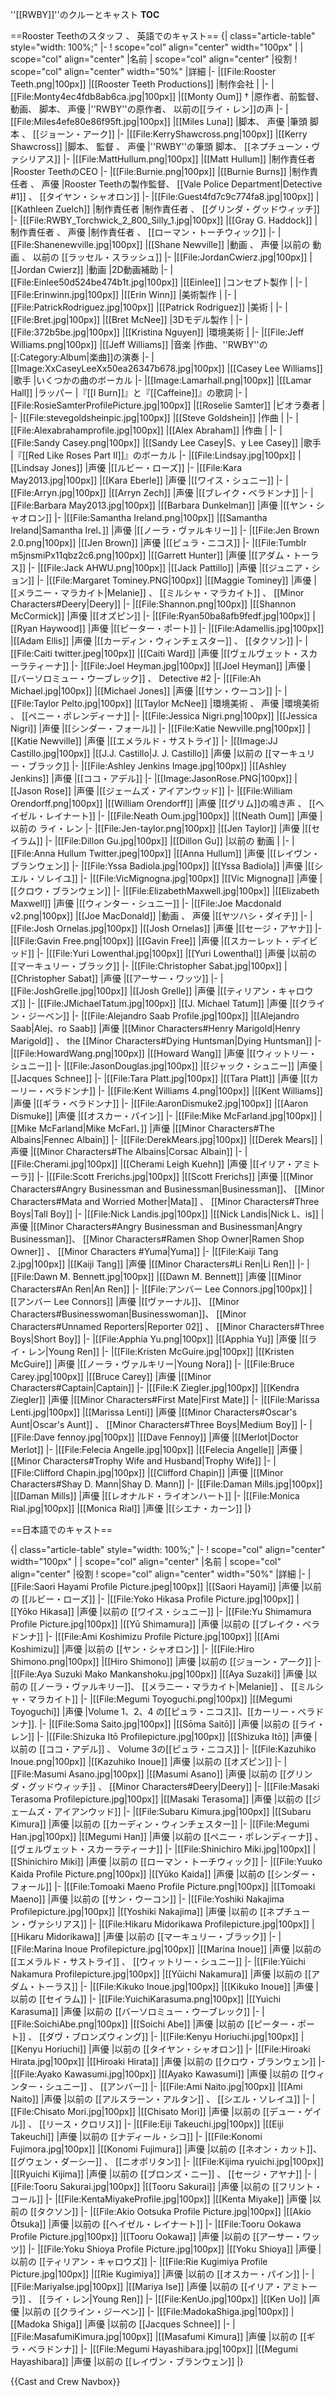 
''[[RWBY]]''のクルーとキャスト
__TOC__

==Rooster Teethのスタッフ 、 英語でのキャスト==
{| class="article-table" style="width: 100%;"
|-
! scope="col" align="center" width="100px" |
| scope="col" align="center" |名前
| scope="col" align="center" |役割
! scope="col" align="center" width="50%" |詳細
|-
|[[File:Rooster Teeth.png|100px]]
|[[Rooster Teeth Productions]]
|制作会社
|
|-
|[[File:Monty4ec4fdb8ab6ca.jpg|100px]]
|[[Monty Oum]] †
|原作者、前監督、 動画、 脚本、 声優
|''RWBY''の原作者、 以前の[[ライ・レン]]の声
|-
|[[File:Miles4efe80e86f95ft.jpg|100px]]
|[[Miles Luna]]
|脚本、 声優
|筆頭 脚本 、 [[ジョーン・アーク]]
|-
|[[File:KerryShawcross.png|100px]]
|[[Kerry Shawcross]]
|脚本、 監督 、 声優
|''RWBY''の筆頭 脚本、 [[ネプチューン・ヴァシリアス]]
|-
|[[File:MattHullum.png|100px]]
|[[Matt Hullum]]
|制作責任者
|Rooster TeethのCEO
|-
|[[File:Burnie.png|100px]]
|[[Burnie Burns]]
|制作責任者 、 声優
|Rooster Teethの製作監督、 [[Vale Police Department|Detective #1]] 、 [[タイヤン・シャオロン]]
|-
|[[File:Guest4fd7c9c774fa8.jpg|100px]]
|[[Kathleen Zuelch]]
|制作責任者
|制作責任者 、 [[グリンダ・グッドウィッチ]]
|-
|[[File:RWBY_Torchwick_2_800_Silly_1.jpg|100px]]
|[[Gray G. Haddock]]
|制作責任者 、 声優
|制作責任者 、 [[ローマン・トーチウィック]]
|-
|[[File:Shanenewville.jpg|100px]]
|[[Shane Newville]]
|動画 、 声優
|以前の 動画 、 以前の [[ラッセル・スラッシュ]]
|-
|[[File:JordanCwierz.jpg|100px]]
|[[Jordan Cwierz]]
|動画
|2D動画補助
|-
|[[File:Einlee50d524be474b1t.jpg|100px]]
|[[Einlee]]
|コンセプト製作
|
|-
|[[File:Erinwinn.jpg|100px]]
|[[Erin Winn]]
|美術製作
|
|-
|[[File:PatrickRodriguez.jpg|100px]]
|[[Patrick Rodriguez]]
|美術
|
|-
|[[File:Bret.jpg|100px]]
|[[Bret McNee]]
|3Dモデル製作
|
|-
|[[File:372b5be.jpg|100px]]
|[[Kristina Nguyen]]
|環境美術
|
|-
|[[File:Jeff Williams.png|100px]]
|[[Jeff Williams]]
|音楽
|作曲、''RWBY''の[[:Category:Album|楽曲]]の演奏
|-
|[[Image:XxCaseyLeeXx50ea26347b678.jpg|100px]]
|[[Casey Lee Williams]]
|歌手
|いくつかの曲のボーカル
|-
|[[Image:Lamarhall.png|100px]]
|[[Lamar Hall]]
|ラッパー
|『[[I Burn]]』と『[[Caffeine]]』の歌詞
|-
|[[File:RosieSamterProfilePicture.jpg|100px]]
|[[Roselie Samter]]
|ビオラ奏者
|
|-
|[[File:stevegoldsheinpic.jpg|100px]]
|[[Steve Goldshein]]
|作曲
|
|-
|[[File:Alexabrahamprofile.jpg|100px]]
|[[Alex Abraham]]
|作曲
|
|-
|[[File:Sandy Casey.png|100px]]
|[[Sandy Lee Casey|S、y Lee Casey]]
|歌手
|『[[Red Like Roses Part II]]』のボーカル
|-
|[[File:Lindsay.jpg|100px]]
|[[Lindsay Jones]]
|声優
|[[ルビー・ローズ]]
|-
|[[File:Kara May2013.jpg|100px]]
|[[Kara Eberle]]
|声優
|[[ワイス・シュニー]]
|-
|[[File:Arryn.jpg|100px]]
|[[Arryn Zech]]
|声優
|[[ブレイク・ベラドンナ]]
|-
|[[File:Barbara May2013.jpg|100px]]
|[[Barbara Dunkelman]]
|声優
|[[ヤン・シャオロン]]
|-
|[[File:Samantha Ireland.png|100px]]
|[[Samantha Ireland|Samantha Irel、]]
|声優
|[[ノーラ・ヴァルキリー]]
|-
|[[File:Jen Brown 2.0.png|100px]]
|[[Jen Brown]]
|声優
|[[ピュラ・ニコス]]
|-
|[[File:Tumblr m5jnsmiPx11qbz2c6.png|100px]]
|[[Garrett Hunter]]
|声優
|[[アダム・トーラス]]
|-
|[[File:Jack AHWU.png|100px]]
|[[Jack Pattillo]]
|声優
|[[ジュニア・ション]]
|-
|[[File:Margaret Tominey.PNG|100px]]
|[[Maggie Tominey]]
|声優
|[[メラニー・マラカイト|Melanie]] 、 [[ミルシャ・マラカイト]] 、 [[Minor Characters#Deery|Deery]]
|-
|[[File:Shannon.png|100px]]
|[[Shannon McCormick]]
|声優
|[[オズピン]]
|-
|[[File:Ryan50ba8afb9fedf.jpg|100px]]
|[[Ryan Haywood]]
|声優
|[[ピーター・ポート]]
|-
|[[File:Adamellis.jpg|100px]]
|[[Adam Ellis]]
|声優
|[[カーディン・ウィンチェスター]] 、 [[タクソン]]
|-
|[[File:Caiti twitter.jpeg|100px]]
|[[Caiti Ward]]
|声優
|[[ヴェルヴェット・スカーラティーナ]]
|-
|[[File:Joel Heyman.jpg|100px]]
|[[Joel Heyman]]
|声優
|[[バーソロミュー・ウーブレック]] 、 Detective #2
|-
|[[File:Ah Michael.jpg|100px]]
|[[Michael Jones]]
|声優
|[[サン・ウーコン]]
|-
|[[File:Taylor Pelto.jpg|100px]]
|[[Taylor McNee]]
|環境美術 、 声優
|環境美術 、 [[ペニー・ポレンディーナ]]
|-
|[[File:Jessica Nigri.png|100px]]
|[[Jessica Nigri]]
|声優
|[[シンダー・フォール]]
|-
|[[File:Katie Newville.png|100px]]
|[[Katie Newville]]
|声優
|[[エメラルド・サストライ]]
|-
|[[Image:JJ Castillo.jpg|100px]]
|[[J.J. Castillo|J. J. Castillo]]
|声優
|以前の [[マーキュリー・ブラック]]
|-
|[[File:Ashley Jenkins Image.jpg|100px]]
|[[Ashley Jenkins]]
|声優
|[[ココ・アデル]]
|-
|[[Image:JasonRose.PNG|100px]]
|[[Jason Rose]]
|声優
|[[ジェームズ・アイアンウッド]]
|-
|[[File:William Orendorff.png|100px]]
|[[William Orendorff]]
|声優
|[[グリム]]の鳴き声 、 [[ヘイゼル・レイナート]]
|-
|[[File:Neath Oum.jpg|100px]]
|[[Neath Oum]]
|声優
|以前の ライ・レン
|-
|[[File:Jen-taylor.png|100px]]
|[[Jen Taylor]]
|声優
|[[セイラム]]
|-
|[[File:Dillon Gu.jpg|100px]]
|[[Dillon Gu]]
|以前の 動画
|
|-
|[[File:Anna Hullum Twitter.jpeg|100px]]
|[[Anna Hullum]]
|声優
|[[レイヴン・ブランウェン]]
|-
|[[File:Yssa Badiola.jpg|100px]]
|[[Yssa Badiola]]
|声優
|[[シエル・ソレイユ]]
|-
|[[File:VicMignogna.jpg|100px]]
|[[Vic Mignogna]]
|声優
|[[クロウ・ブランウェン]]
|-
|[[File:ElizabethMaxwell.jpg|100px]]
|[[Elizabeth Maxwell]]
|声優
|[[ウィンター・シュニー]]
|-
|[[File:Joe Macdonald v2.png|100px]]
|[[Joe MacDonald]]
|動画 、 声優
|[[ヤツハシ・ダイチ]]
|-
|[[File:Josh Ornelas.jpg|100px]]
|[[Josh Ornelas]]
|声優
|[[セージ・アヤナ]]
|-
|[[File:Gavin Free.png|100px]]
|[[Gavin Free]]
|声優
|[[スカーレット・デイビッド]]
|-
|[[File:Yuri Lowenthal.jpg|100px]]
|[[Yuri Lowenthal]]
|声優
|以前の [[マーキュリー・ブラック]]
|-
|[[File:Christopher Sabat.jpg|100px]]
|[[Christopher Sabat]]
|声優
|[[アーサー・ワッツ]]
|-
|[[File:JoshGrelle.jpg|100px]]
|[[Josh Grelle]]
|声優
|[[ティリアン・キャロウズ]]
|-
|[[File:JMichaelTatum.jpg|100px]]
|[[J. Michael Tatum]]
|声優
|[[クライン・ジーベン]]
|-
|[[File:Alejandro Saab Profile.jpg|100px]]
|[[Alejandro Saab|Alej、ro Saab]]
|声優
|[[Minor Characters#Henry Marigold|Henry Marigold]] 、 the [[Minor Characters#Dying Huntsman|Dying Huntsman]]
|-
|[[File:HowardWang.png|100px]]
|[[Howard Wang]]
|声優
|[[ウィットリー・シュニー]]
|-
|[[File:JasonDouglas.jpg|100px]]
|[[ジャック・シュニー]]
|声優
|[[Jacques Schnee]]
|-
|[[File:Tara Platt.jpg|100px]]
|[[Tara Platt]]
|声優
|[[カーリー・ベラドンナ]]
|-
|[[File:Kent Williams 4.png|100px]]
|[[Kent Williams]]
|声優
|[[ギラ・ベラドンナ]]
|-
|[[File:AaronDismuke2.jpg|100px]]
|[[Aaron Dismuke]]
|声優
|[[オスカー・パイン]]
|-
|[[File:Mike McFarland.jpg|100px]]
|[[Mike McFarland|Mike McFarl、]]
|声優
|[[Minor Characters#The Albains|Fennec Albain]]
|-
|[[File:DerekMears.jpg|100px]]
|[[Derek Mears]]
|声優
|[[Minor Characters#The Albains|Corsac Albain]]
|-
|[[File:Cherami.jpg|100px]]
|[[Cherami Leigh Kuehn]]
|声優
|[[イリア・アミトーラ]]
|-
|[[File:Scott Frerichs.jpg|100px]]
|[[Scott Frerichs]]
|声優
|[[Minor Characters#Angry Businessman and Businessman|Businessman]]、 [[Minor Characters#Mata and Worried Mother|Mata]] 、 [[Minor Characters#Three Boys|Tall Boy]]
|-
|[[File:Nick Landis.jpg|100px]]
|[[Nick Landis|Nick L、is]]
|声優
|[[Minor Characters#Angry Businessman and Businessman|Angry Businessman]]、 [[Minor Characters#Ramen Shop Owner|Ramen Shop Owner]] 、 [[Minor Characters #Yuma|Yuma]]
|-
|[[File:Kaiji Tang 2.jpg|100px]]
|[[Kaiji Tang]]
|声優
|[[Minor Characters#Li Ren|Li Ren]]
|-
|[[File:Dawn M. Bennett.jpg|100px]]
|[[Dawn M. Bennett]]
|声優
|[[Minor Characters#An Ren|An Ren]]
|-
|[[File:アンバー Lee Connors.jpg|100px]]
|[[アンバー Lee Connors]]
|声優
|[[ヴァーナル]]、 [[Minor Characters#Businesswoman|Businesswoman]]、 [[Minor Characters#Unnamed Reporters|Reporter 02]] 、 [[Minor Characters#Three Boys|Short Boy]]
|-
|[[File:Apphia Yu.png|100px]]
|[[Apphia Yu]]
|声優
|[[ライ・レン|Young Ren]]
|-
|[[File:Kristen McGuire.jpg|100px]]
|[[Kristen McGuire]]
|声優
|[[ノーラ・ヴァルキリー|Young Nora]]
|-
|[[File:Bruce Carey.jpg|100px]]
|[[Bruce Carey]]
|声優
|[[Minor Characters#Captain|Captain]]
|-
|[[File:K Ziegler.jpg|100px]]
|[[Kendra Ziegler]]
|声優
|[[Minor Characters#First Mate|First Mate]]
|-
|[[File:Marissa Lenti.jpg|100px]]
|[[Marissa Lenti]]
|声優
|[[Minor Characters#Oscar's Aunt|Oscar's Aunt]] 、 [[Minor Characters#Three Boys|Medium Boy]]
|-
|[[File:Dave fennoy.jpg|100px]]
|[[Dave Fennoy]]
|声優
|[[Merlot|Doctor Merlot]]
|-
|[[File:Felecia Angelle.jpg|100px]]
|[[Felecia Angelle]]
|声優
|[[Minor Characters#Trophy Wife and Husband|Trophy Wife]]
|-
|[[File:Clifford Chapin.jpg|100px]]
|[[Clifford Chapin]]
|声優
|[[Minor Characters#Shay D. Mann|Shay D. Mann]]
|-
|[[File:Daman Mills.jpg|100px]]
|[[Daman Mills]]
|声優
|[[レオナルド・ライオンハート]]
|-
|[[File:Monica Rial.jpg|100px]]
|[[Monica Rial]]
|声優
|[[シエナ・カーン]]
|}

==日本語でのキャスト==

{| class="article-table" style="width: 100%;"
|-
! scope="col" align="center" width="100px" |
| scope="col" align="center" |名前
| scope="col" align="center" |役割
! scope="col" align="center" width="50%" |詳細
|-
|[[File:Saori Hayami Profile Picture.jpeg|100px]]
|[[Saori Hayami]]
|声優
|以前の [[ルビー・ローズ]]
|-
|[[File:Yoko Hikasa Profile Picture.jpg|100px]]
|[[Yōko Hikasa]]
|声優
|以前の [[ワイス・シュニー]]
|-
|[[File:Yu Shimamura Profile Picture.jpg|100px]]
|[[Yū Shimamura]]
|声優
|以前の [[ブレイク・ベラドンナ]]
|-
|[[File:Ami Koshimizu Profile Picture.jpg|100px]]
|[[Ami Koshimizu]]
|声優
|以前の [[ヤン・シャオロン]]
|-
|[[File:Hiro Shimono.png|100px]]
|[[Hiro Shimono]]
|声優
|以前の [[ジョーン・アーク]]
|-
|[[File:Aya Suzuki Mako Mankanshoku.jpg|100px]]
|[[Aya Suzaki]]
|声優
|以前の [[ノーラ・ヴァルキリー]]、 [[メラニー・マラカイト|Melanie]] 、 [[ミルシャ・マラカイト]]
|-
|[[File:Megumi Toyoguchi.png|100px]]
|[[Megumi Toyoguchi]]
|声優
|Volume 1、2、4 の[[ピュラ・ニコス]]、[[カーリー・ベラドンナ]].
|-
|[[File:Soma Saito.jpg|100px]]
|[[Sōma Saitō]]
|声優
|以前の [[ライ・レン]]
|-
|[[File:Shizuka Itō Profilepicture.jpg|100px]]
|[[Shizuka Itō]]
|声優
|以前の [[ココ・アデル]] 、 Volume 3の[[ピュラ・ニコス]]
|-
|[[File:Kazuhiko Inoue.png|100px]]
|[[Kazuhiko Inoue]]
|声優
|以前の [[オズピン]]
|-
|[[File:Masumi Asano.jpg|100px]]
|[[Masumi Asano]]
|声優
|以前の [[グリンダ・グッドウィッチ]] 、 [[Minor Characters#Deery|Deery]]
|-
|[[File:Masaki Terasoma Profilepicture.jpg|100px]]
|[[Masaki Terasoma]]
|声優
|以前の [[ジェームズ・アイアンウッド]]
|-
|[[File:Subaru Kimura.jpg|100px]]
|[[Subaru Kimura]]
|声優
|以前の [[カーディン・ウィンチェスター]]
|-
|[[File:Megumi Han.jpg|100px]]
|[[Megumi Han]]
|声優
|以前の [[ペニー・ポレンディーナ]] 、 [[ヴェルヴェット・スカーラティーナ]]
|-
|[[File:Shinichiro Miki.jpg|100px]]
|[[Shinichiro Miki]]
|声優
|以前の [[ローマン・トーチウィック]]
|-
|[[File:Yuuko Kaida Profile Picture.png|100px]]
|[[Yūko Kaida]]
|声優
|以前の [[シンダー・フォール]]
|-
|[[File:Tomoaki Maeno Profile Picture.png|100px]]
|[[Tomoaki Maeno]]
|声優
|以前の [[サン・ウーコン]]
|-
|[[File:Yoshiki Nakajima Profilepicture.jpg|100px]]
|[[Yoshiki Nakajima]]
|声優
|以前の [[ネプチューン・ヴァシリアス]]
|-
|[[File:Hikaru Midorikawa Profilepicture.jpg|100px]]
|[[Hikaru Midorikawa]]
|声優
|以前の [[マーキュリー・ブラック]]
|-
|[[File:Marina Inoue Profilepicture.jpg|100px]]
|[[Marina Inoue]]
|声優
|以前の [[エメラルド・サストライ]] 、 [[ウィットリー・シュニー]]
|-
|[[File:Yūichi Nakamura Profilepicture.jpg|100px]]
|[[Yūichi Nakamura]]
|声優
|以前の [[アダム・トーラス]]
|-
|[[File:Kikuko Inoue.jpg|100px]]
|[[Kikuko Inoue]]
|声優
|以前の [[セイラム]]
|-
|[[File:YuichiKarasuma.png|100px]]
|[[Yuichi Karasuma]]
|声優
|以前の [[バーソロミュー・ウーブレック]]
|-
|[[File:SoichiAbe.png|100px]]
|[[Soichi Abe]]
|声優
|以前の [[ピーター・ポート]] 、 [[ダヴ・ブロンズウィング]]
|-
|[[File:Kenyu Horiuchi.jpg|100px]]
|[[Kenyu Horiuchi]]
|声優
|以前の [[タイヤン・シャオロン]]
|-
|[[File:Hiroaki Hirata.jpg|100px]]
|[[Hiroaki Hirata]]
|声優
|以前の [[クロウ・ブランウェン]]
|-
|[[File:Ayako Kawasumi.jpg|100px]]
|[[Ayako Kawasumi]]
|声優
|以前の [[ウィンター・シュニー]] 、 [[アンバー]]
|-
|[[File:Ami Naito.jpg|100px]]
|[[Ami Naito]]
|声優
|以前の [[アルスラーン・アルタン]] 、 [[シエル・ソレイユ]]
|-
|[[File:Chisato Mori.jpg|100px]]
|[[Chisato Mori]]
|声優
|以前の [[デュー・ゲイル]] 、 [[リース・クロリス]]
|-
|[[File:Eiji Takeuchi.jpg|100px]]
|[[Eiji Takeuchi]]
|声優
|以前の [[ナディール・シコ]]
|-
|[[File:Konomi Fujimora.jpg|100px]]
|[[Konomi Fujimura]]
|声優
|以前の [[ネオン・カット]]、 [[グウェン・ダーシー]] 、 [[ニオポリタン]]
|-
|[[File:Kijima ryuichi.jpg|100px]]
|[[Ryuichi Kijima]]
|声優
|以前の [[ブロンズ・ニー]] 、 [[セージ・アヤナ]]
|-
|[[File:Tooru Sakurai.jpg|100px]]
|[[Tooru Sakurai]]
|声優
|以前の [[フリント・コール]]
|-
|[[File:KentaMiyakeProfile.jpg|100px]]
|[[Kenta Miyake]]
|声優
|以前の [[タクソン]]
|-
|[[File:Akio Ootsuka Profile Picture.jpg|100px]]
|[[Akio Ōtsuka]]
|声優
|以前の [[ヘイゼル・レイナート]]
|-
|[[File:Tooru Ookawa Profile Picture.jpg|100px]]
|[[Tooru Ookawa]]
|声優
|以前の [[アーサー・ワッツ]]
|-
|[[File:Yoku Shioya Profile Picture.jpg|100px]]
|[[Yoku Shioya]]
|声優
|以前の [[ティリアン・キャロウズ]]
|-
|[[File:Rie Kugimiya Profile Picture.jpg|100px]]
|[[Rie Kugimiya]]
|声優
|以前の [[オスカー・パイン]]
|-
|[[File:MariyaIse.jpg|100px]]
|[[Mariya Ise]]
|声優
|以前の [[イリア・アミトーラ]] 、 [[ライ・レン|Young Ren]]
|-
|[[File:KenUo.jpg|100px]]
|[[Ken Uo]]
|声優
|以前の [[クライン・ジーベン]]
|-
|[[File:MadokaShiga.jpg|100px]]
|[[Madoka Shiga]]
|声優
|以前の [[Jacques Schnee]]
|-
|[[File:MasafumiKimura.jpg|100px]]
|[[Masafumi Kimura]]
|声優
|以前の [[ギラ・ベラドンナ]]
|-
|[[File:Megumi Hayashibara.jpg|100px]]
|[[Megumi Hayashibara]]
|声優
|以前の [[レイヴン・ブランウェン]]
|}

{{Cast and Crew Navbox}}
